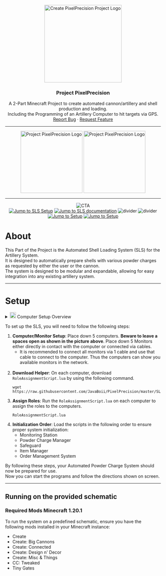 <!-- PROJECT LOGO -->
<br />
<div align="center">
  <a href="https://github.com/othneildrew/Best-README-Template">
    <img src="https://media.discordapp.net/attachments/1196171831443468309/1204156230126543003/minecraft_title.png" alt="Create PixelPrecision Project Logo" height="250">
  </a>

<h3 align="center">Project PixelPrecision</h3>

  <p align="center">
    A 2-Part Minecraft Project to create automated cannon/artillery and shell production and loading.<br>
    Including the Programming of an Artillery Computer to hit targets via GPS.
    <br>
    <a href="https://github.com/JavaBoii/PixelPrecision/issues">Report Bug</a>
    ·
    <a href="https://github.com/JavaBoii/PixelPrecision/issues">Request Feature</a>
  </p>
</div>

---

<div align="center">
    <a href="https://github.com/JavaBoii/PixelPrecision/tree/master/SLS"><img src="https://via.placeholder.com/200x200" alt="Project PixelPrecision Logo" height="200"></a>
    <a href="https://github.com/JavaBoii/PixelPrecision/tree/master/CAAS"><img src="https://via.placeholder.com/200x200" alt="Project PixelPrecision Logo" height="200"></a>
</div>

---

<div align="center">
    <img src="https://via.placeholder.com/1000x100" alt="CTA">
    <br>
    <a href=""><img src="https://via.placeholder.com/200x200" alt="Jump to SLS Setup" ></a>
    <a href=""><img src="https://via.placeholder.com/200x200" alt="Jump to SLS documentation" ></a>
    <img src="https://via.placeholder.com/90x200" alt="divider" >
    <img src="https://via.placeholder.com/90x200" alt="divider" >
    <a href=""><img src="https://via.placeholder.com/200x200" alt="Jump to Setup" ></a>
    <a href=""><img src="https://via.placeholder.com/200x200" alt="Jump to Setup" ></a>
</div>

# About
This Part of the Project is the Automated Shell Loading System (SLS) for the Artillery System. <br>
It is designed to automatically prepare shells with various powder charges as requested by either the user or the cannon. <br>
The system is designed to be modular and expandable, allowing for easy integration into any existing artillery system.

---
# Setup
<details>
    <summary><img src="https://icones.pro/wp-content/uploads/2021/06/icone-d-image-orange.png" height="20" alt="image icon"> Computer Setup Overview</summary>

1. **Monitoring Station (`MonitoringStation.lua`)**
2. **Powder Charge Manager (`PowderChargeManager.lua`)**
3. **Safeguard (`Safeguard.lua`)**
4. **Item Manager (`ItemManager.lua`)**
5. **Order Management System (`OrderManagementSystem.lua`)**
6. **Sender is the computer/tablet that orders (`sender.lua`)**
<br><br><br>

    <img src="https://media.discordapp.net/attachments/1196171831443468309/1204278791673872405/Link-Structure.png" alt="Computer Setup Overview" height="350">
</details>

To set up the SLS, you will need to follow the following steps:
1. **Computer/Monitor Setup**: Place down 5 computers. **Beware to leave a spaces open as shown in the picture above**. Place down 5 Monitors either directly in contact with the computer or connected via cables.
    - It is recommended to connect all monitors via 1 cable and use that cable to connect to the computer. Thus the computers can show you available monitors in the network.<br><br>
2. **Download Helper**: On each computer, download `RoleAssignmentScript.lua` by using the following command. <br>
    ```shell
    wget https://raw.githubusercontent.com/JavaBoii/PixelPrecision/master/SLS/src/setup/RoleAssignmentScript.lua
    ```
3. **Assign Roles**: Run the `RoleAssignmentScript.lua` on each computer to assign the roles to the computers. <br>
    ```shell
    RoleAssignmentScript.lua
    ```
4. **Initialization Order**: Load the scripts in the following order to ensure proper system initialization:
    - Monitoring Station
    - Powder Charge Manager
    - Safeguard
    - Item Manager
    - Order Management System

By following these steps, your Automated Powder Charge System should now be prepared for use. <br>
Now you can start the programs and follow the directions shown on screen.

---
## Running on the provided schematic

### Required Mods Minecraft 1.20.1

To run the system on a predefined schematic, ensure you have the following mods installed in your Minecraft instance:

- Create
- Create: Big Cannons
- Create: Connected
- Create: Design n' Decor
- Create: Misc & Things
- CC: Tweaked
- Tiny Gates
